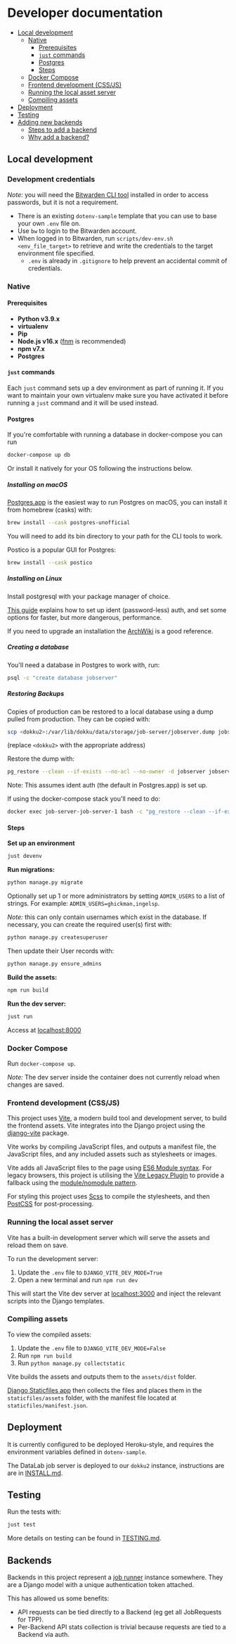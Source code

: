 # Developer documentation

- [Local development](#local-development)
  - [Native](#native)
    - [Prerequisites](#prerequisites)
    - [`just` commands](#just-commands)
    - [Postgres](#postgres)
    - [Steps](#steps)
  - [Docker Compose](#docker-compose)
  - [Frontend development (CSS/JS)](#frontend-development-cssjs)
  - [Running the local asset server](#running-the-local-asset-server)
  - [Compiling assets](#compiling-assets)
- [Deployment](#deployment)
- [Testing](#testing)
- [Adding new backends](#adding-new-backends)
  - [Steps to add a backend](#steps-to-add-a-backend)
  - [Why add a backend?](#why-add-a-backend)

## Local development

### Development credentials

_Note:_ you will need the [Bitwarden CLI tool](https://bitwarden.com/help/article/cli/) installed in order to access passwords, but it is not a requirement.
- There is an existing `dotenv-sample` template that you can use to base
  your own `.env` file on.
- Use `bw` to login to the Bitwarden account.
- When logged in to Bitwarden, run `scripts/dev-env.sh
  <env_file_target>` to retrieve and write the credentials to the target
  environment file specified.
  - `.env` is already in `.gitignore` to help prevent an accidental
    commit of credentials.

### Native

#### Prerequisites

- **Python v3.9.x**
- **virtualenv**
- **Pip**
- **Node.js v16.x** ([fnm](https://github.com/Schniz/fnm#installation) is recommended)
- **npm v7.x**
- **Postgres**

#### `just` commands

Each `just` command sets up a dev environment as part of running it.
If you want to maintain your own virtualenv make sure you have activated it before running a `just` command and it will be used instead.


#### Postgres

If you're comfortable with running a database in docker-compose you can run

```sh
docker-compose up db
```

Or install it natively for your OS following the instructions below.

##### Installing on macOS

[Postgres.app](https://postgresapp.com/) is the easiest way to run Postgres on macOS, you can install it from homebrew (casks) with:

```sh
brew install --cask postgres-unofficial
```

You will need to add its bin directory to your path for the CLI tools to work.

Postico is a popular GUI for Postgres:

```sh
brew install --cask postico
```


##### Installing on Linux

Install postgresql with your package manager of choice.

[This guide](http://meshy.co.uk/posts/postgresql-without-passwords) explains how to set up ident (password-less) auth, and set some options for faster, but more dangerous, performance.

If you need to upgrade an installation the [ArchWiki](https://wiki.archlinux.org/title/PostgreSQL#Upgrading_PostgreSQL) is a good reference.


##### Creating a database

You'll need a database in Postgres to work with, run:

```sh
psql -c "create database jobserver"
```


##### Restoring Backups

Copies of production can be restored to a local database using a dump pulled from production.
They can be copied with:

```sh
scp <dokku2>:/var/lib/dokku/data/storage/job-server/jobserver.dump jobserver.dump
```

(replace `<dokku2>` with the appropriate address)

Restore the dump with:

```sh
pg_restore --clean --if-exists --no-acl --no-owner -d jobserver jobserver.dump
```

Note: This assumes ident auth (the default in Postgres.app) is set up.


If using the docker-compose stack you'll need to do:

```sh
docker exec job-server-job-server-1 bash -c "pg_restore --clean --if-exists --no-acl --no-owner -d \$DATABASE_URL jobserver.dump"
```


#### Steps


**Set up an environment**

```sh
just devenv
```

**Run migrations:**

```sh
python manage.py migrate
```

Optionally set up 1 or more administrators by setting `ADMIN_USERS` to a list of strings.
For example: `ADMIN_USERS=ghickman,ingelsp`.

_Note:_ this can only contain usernames which exist in the database.
If necessary, you can create the required user(s) first with:

```sh
python manage.py createsuperuser
```

Then update their User records with:

```sh
python manage.py ensure_admins
```

**Build the assets:**

```sh
npm run build
```

**Run the dev server:**

```sh
just run
```

Access at [localhost:8000](http://localhost:8000)

### Docker Compose

Run `docker-compose up`.

_Note:_ The dev server inside the container does not currently reload when changes are saved.

### Frontend development (CSS/JS)

This project uses [Vite](https://vitejs.dev/), a modern build tool and development server, to build the frontend assets.
Vite integrates into the Django project using the [django-vite](https://github.com/MrBin99/django-vite) package.

Vite works by compiling JavaScript files, and outputs a manifest file, the JavaScript files, and any included assets such as stylesheets or images.

Vite adds all JavaScript files to the page using [ES6 Module syntax](https://caniuse.com/es6-module).
For legacy browsers, this project is utilising the [Vite Legacy Plugin](https://github.com/vitejs/vite/tree/main/packages/plugin-legacy) to provide a fallback using the [module/nomodule pattern](https://philipwalton.com/articles/deploying-es2015-code-in-production-today/).

For styling this project uses [Scss](https://www.npmjs.com/package/sass) to compile the stylesheets, and then [PostCSS](https://github.com/postcss/postcss) for post-processing.

### Running the local asset server

Vite has a built-in development server which will serve the assets and reload them on save.

To run the development server:

1. Update the `.env` file to `DJANGO_VITE_DEV_MODE=True`
2. Open a new terminal and run `npm run dev`

This will start the Vite dev server at [localhost:3000](http://localhost:3000/) and inject the relevant scripts into the Django templates.

### Compiling assets

To view the compiled assets:

1. Update the `.env` file to `DJANGO_VITE_DEV_MODE=False`
2. Run `npm run build`
3. Run `python manage.py collectstatic`

Vite builds the assets and outputs them to the `assets/dist` folder.

[Django Staticfiles app](https://docs.djangoproject.com/en/3.2/ref/contrib/staticfiles/) then collects the files and places them in the `staticfiles/assets` folder, with the manifest file located at `staticfiles/manifest.json`.

## Deployment

It is currently configured to be deployed Heroku-style, and requires the environment variables defined in `dotenv-sample`.

The DataLab job server is deployed to our `dokku2` instance, instructions are are in [INSTALL.md](INSTALL.md).

## Testing

Run the tests with:

```sh
just test
```

More details on testing can be found in [TESTING.md](TESTING.md).

## Backends

Backends in this project represent a [job runner](https://github.com/opensafely-core/job-runner) instance somewhere.
They are a Django model with a unique authentication token attached.

This has allowed us some benefits:

- API requests can be tied directly to a Backend (eg get all JobRequests for TPP).
- Per-Backend API stats collection is trivial because requests are tied to a Backend via auth.
